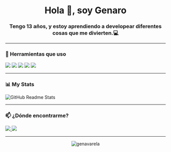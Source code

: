<!-- Banner con fondo (puedes reemplazar con otro link de imagen si deseas) -->
<p align="center">
</p>

<h1 align="center">Hola 👋, soy Genaro</h1>
<h3 align="center">Tengo 13 años, y estoy aprendiendo a developear diferentes cosas que me divierten.💻</h3>

---

### 🧰 Herramientas que uso
<p align="left">
  <img src="https://img.shields.io/badge/Visual_Studio_Code-0078d7?style=for-the-badge&logo=visual%20studio%20code&logoColor=white"/>
  <img src="https://img.shields.io/badge/IntelliJ-000000?style=for-the-badge&logo=intellijidea&logoColor=white" />
  <img src="https://img.shields.io/badge/Python-3776AB?style=for-the-badge&logo=python&logoColor=white" />
  <img src="https://img.shields.io/badge/DiscordJS-5865F2?style=for-the-badge&logo=discord&logoColor=white" />
  <img src="https://img.shields.io/badge/Node.js-339933?style=for-the-badge&logo=nodedotjs&logoColor=white" />
</p>

---

### 📊 My Stats

![GitHub Readme Stats](https://github-readme-stats.vercel.app/api?username=genavarela&show_icons=true&theme=radical)

---

### 📫 ¿Dónde encontrarme?

<p align="left">
  <a href="https://discord.com/users/tuID" target="_blank">
    <img src="https://img.shields.io/badge/Discord-%237289DA.svg?style=for-the-badge&logo=discord&logoColor=white" />
  </a>
  <a href="https://github.com/genavarela" target="_blank">
    <img src="https://img.shields.io/badge/GitHub-100000?style=for-the-badge&logo=github&logoColor=white"/>
  </a>
</p>

---

<p align="center">
  <img src="https://komarev.com/ghpvc/?username=genavarela&label=Visitas&color=blue&style=flat" alt="genavarela" />
</p>
